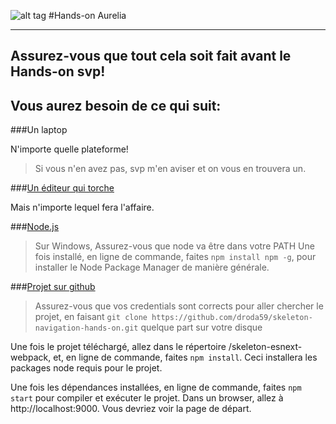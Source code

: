 ![alt tag](http://aurelia.io/images/main-logo.svg)
#Hands-on Aurelia

---

## Assurez-vous que tout cela soit fait avant le Hands-on svp! 
## Vous aurez besoin de ce qui suit: 

###Un laptop

N'importe quelle plateforme!
> Si vous n'en avez pas, svp m'en aviser et on vous en trouvera un. 

###[Un éditeur qui torche](https://code.visualstudio.com)

Mais n'importe lequel fera l'affaire. 

###[Node.js](https://nodejs.org/dist/v6.7.0/node-v6.7.0-x64.msi)
> Sur Windows, Assurez-vous que node va être dans votre PATH
Une fois installé, en ligne de commande, faites `npm install npm -g`, pour installer le Node Package Manager de manière générale. 

###[Projet sur github](https://github.com/droda59/skeleton-navigation-hands-on)
> Assurez-vous que vos credentials sont corrects pour aller chercher le projet, en faisant `git clone https://github.com/droda59/skeleton-navigation-hands-on.git` quelque part sur votre disque

Une fois le projet téléchargé, allez dans le répertoire /skeleton-esnext-webpack, et, en ligne de commande, faites `npm install`. Ceci installera les packages node requis pour le projet. 

Une fois les dépendances installées, en ligne de commande, faites `npm start` pour compiler et exécuter le projet. Dans un browser, allez à http://localhost:9000. Vous devriez voir la page de départ. 
